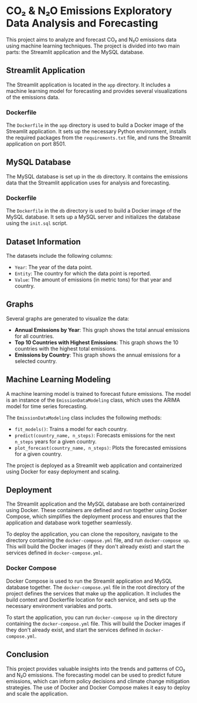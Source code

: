 # CO₂ & N₂O Emissions Exploratory Data Analysis and Forecasting

This project aims to analyze and forecast CO₂ and N₂O emissions data using machine learning techniques. The project is divided into two main parts: the Streamlit application and the MySQL database.

## Streamlit Application

The Streamlit application is located in the `app` directory. It includes a machine learning model for forecasting and provides several visualizations of the emissions data.

### Dockerfile

The `Dockerfile` in the `app` directory is used to build a Docker image of the Streamlit application. It sets up the necessary Python environment, installs the required packages from the `requirements.txt` file, and runs the Streamlit application on port 8501.

## MySQL Database

The MySQL database is set up in the `db` directory. It contains the emissions data that the Streamlit application uses for analysis and forecasting.

### Dockerfile

The `Dockerfile` in the `db` directory is used to build a Docker image of the MySQL database. It sets up a MySQL server and initializes the database using the `init.sql` script.

## Dataset Information

The datasets include the following columns:

- `Year`: The year of the data point.
- `Entity`: The country for which the data point is reported.
- `Value`: The amount of emissions (in metric tons) for that year and country.

## Graphs

Several graphs are generated to visualize the data:

- **Annual Emissions by Year**: This graph shows the total annual emissions for all countries.
- **Top 10 Countries with Highest Emissions**: This graph shows the 10 countries with the highest total emissions.
- **Emissions by Country**: This graph shows the annual emissions for a selected country.

## Machine Learning Modeling

A machine learning model is trained to forecast future emissions. The model is an instance of the `EmissionDataModeling` class, which uses the ARIMA model for time series forecasting.

The `EmissionDataModeling` class includes the following methods:

- `fit_models()`: Trains a model for each country.
- `predict(country_name, n_steps)`: Forecasts emissions for the next `n_steps` years for a given country.
- `plot_forecast(country_name, n_steps)`: Plots the forecasted emissions for a given country.

The project is deployed as a Streamlit web application and containerized using Docker for easy deployment and scaling.

## Deployment

The Streamlit application and the MySQL database are both containerized using Docker. These containers are defined and run together using Docker Compose, which simplifies the deployment process and ensures that the application and database work together seamlessly.

To deploy the application, you can clone the repository, navigate to the directory containing the `docker-compose.yml` file, and run `docker-compose up`. This will build the Docker images (if they don't already exist) and start the services defined in `docker-compose.yml`.

### Docker Compose

Docker Compose is used to run the Streamlit application and MySQL database together. The `docker-compose.yml` file in the root directory of the project defines the services that make up the application. It includes the build context and Dockerfile location for each service, and sets up the necessary environment variables and ports.

To start the application, you can run `docker-compose up` in the directory containing the `docker-compose.yml` file. This will build the Docker images if they don't already exist, and start the services defined in `docker-compose.yml`.

## Conclusion

This project provides valuable insights into the trends and patterns of CO₂ and N₂O emissions. The forecasting model can be used to predict future emissions, which can inform policy decisions and climate change mitigation strategies. The use of Docker and Docker Compose makes it easy to deploy and scale the application.
